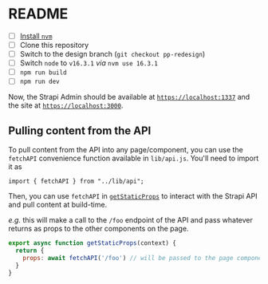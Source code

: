 # README

- [ ] [Install `nvm`](https://github.com/nvm-sh/nvm#installing-and-updating)
- [ ] Clone this repository
- [ ] Switch to the design branch (`git checkout pp-redesign`)
- [ ] Switch `node` to `v16.3.1` _via_ `nvm use 16.3.1`
- [ ] `npm run build`
- [ ] `npm run dev`

Now, the Strapi Admin should be available at [`https://localhost:1337`](https://localhost:1337) and the site at [`https://localhost:3000`](https://localhost:3000).


## Pulling content from the API

To pull content from the API into any page/component, you can use the `fetchAPI` convenience function available in `lib/api.js`.  You'll need to import it as

	import { fetchAPI } from "../lib/api";

Then, you can use `fetchAPI` in [`getStaticProps`](https://nextjs.org/docs/basic-features/data-fetching#getstaticprops-static-generation) to interact with the Strapi API and pull content at build-time.

_e.g._ this will make a call to the `/foo` endpoint of the API and pass whatever returns as props to the other components on the page.

```javascript
export async function getStaticProps(context) {
  return {
    props: await fetchAPI('/foo') // will be passed to the page component as props
  }
}
```